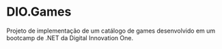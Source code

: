 # DIO.Games
Projeto de implementação de um catálogo de games desenvolvido em um bootcamp de .NET da Digital Innovation One.
